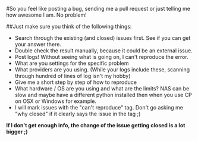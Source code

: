 #So you feel like posting a bug, sending me a pull request or just telling me how awesome I am. No problem! 

##Just make sure you think of the following things:

 * Search through the existing (and closed) issues first. See if you can get your answer there.
 * Double check the result manually, because it could be an external issue. 
 * Post logs! Without seeing what is going on, I can't reproduce the error.
 * What are you settings for the specific problem
 * What providers are you using. (While your logs include these, scanning through hundred of lines of log isn't my hobby)
 * Give me a short step by step of how to reproduce
 * What hardware / OS are you using and what are the limits? NAS can be slow and maybe have a different python installed then when you use CP on OSX or Windows for example.
 * I will mark issues with the "can't reproduce" tag. Don't go asking me "why closed" if it clearly says the issue in the tag ;)

**If I don't get enough info, the change of the issue getting closed is a lot bigger ;)**